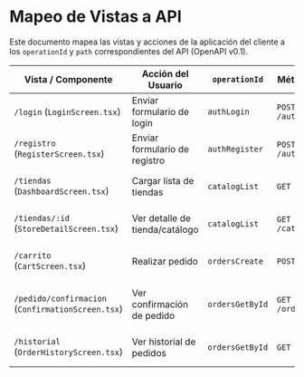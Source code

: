# Mapeo de Vistas a API

Este documento mapea las vistas y acciones de la aplicación del cliente a los `operationId` y `path` correspondientes del API (OpenAPI v0.1).

| Vista / Componente           | Acción del Usuario                | `operationId`    | Método y Path              | Descripción                                      |
|------------------------------|-----------------------------------|------------------|----------------------------|--------------------------------------------------|
| `/login` (`LoginScreen.tsx`) | Enviar formulario de login        | `authLogin`      | `POST /auth/login`         | Autentica a un usuario y retorna un token.       |
| `/registro` (`RegisterScreen.tsx`) | Enviar formulario de registro   | `authRegister`   | `POST /auth/register`      | Registra un nuevo usuario.                       |
| `/tiendas` (`DashboardScreen.tsx`) | Cargar lista de tiendas         | `catalogList`    | `GET /catalogs`            | Obtiene la lista de tiendas/catálogos disp.      |
| `/tiendas/:id` (`StoreDetailScreen.tsx`)| Ver detalle de tienda/catálogo | `catalogList`    | `GET /catalogs/{id}`       | Obtiene el catálogo de una tienda específica.    |
| `/carrito` (`CartScreen.tsx`)| Realizar pedido                   | `ordersCreate`   | `POST /orders`             | Crea un nuevo pedido con los items del carrito.  |
| `/pedido/confirmacion` (`ConfirmationScreen.tsx`)| Ver confirmación de pedido      | `ordersGetById`  | `GET /orders/{id}`         | Obtiene los detalles de un pedido ya creado.     |
| `/historial` (`OrderHistoryScreen.tsx`)| Ver historial de pedidos        | `ordersGetById`  | `GET /orders`              | Obtiene la lista de pedidos del usuario.         |
